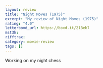 ```yaml
---
layout: review
title: "Night Moves (1975)"
excerpt: "My review of Night Moves (1975)"
rating: "4.0"
letterboxd_url: https://boxd.it/21Beb7
mst3k:
rifftrax:
category: movie-review
tags: []
---
```


Working on my night chess
